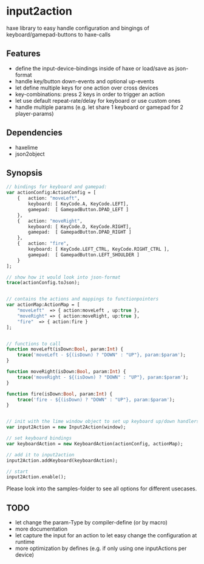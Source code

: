 # input2action
haxe library to easy handle configuration and bingings of keyboard/gamepad-buttons to haxe-calls


## Features

- define the input-device-bindings inside of haxe or load/save as json-format
- handle key/button down-events and optional up-events
- let define multiple keys for one action over cross devices
- key-combinations: press 2 keys in order to trigger an action
- let use default repeat-rate/delay for keyboard or use custom ones
- handle multiple params (e.g. let share 1 keyboard or gamepad for 2 player-params)


## Dependencies

- haxelime
- json2object


## Synopsis

```haxe
// bindings for keyboard and gamepad:
var actionConfig:ActionConfig = [
	{	action: "moveLeft",
		keyboard: [ KeyCode.A, KeyCode.LEFT],
		gamepad:  [ GamepadButton.DPAD_LEFT ]
	},
	{	action: "moveRight",
		keyboard: [ KeyCode.D, KeyCode.RIGHT],
		gamepad:  [ GamepadButton.DPAD_RIGHT ]
	},
	{	action: "fire",
		keyboard: [ KeyCode.LEFT_CTRL, KeyCode.RIGHT_CTRL ],
		gamepad:  [ GamepadButton.LEFT_SHOULDER ]
	}
];

// show how it would look into json-format
trace(actionConfig.toJson);


// contains the actions and mappings to functionpointers
var actionMap:ActionMap = [
	"moveLeft"  => { action:moveLeft , up:true },
	"moveRight" => { action:moveRight, up:true },
	"fire"  => { action:fire }		
];


// functions to call
function moveLeft(isDown:Bool, param:Int) {
	trace('moveLeft - ${(isDown) ? "DOWN" : "UP"}, param:$param');
}

function moveRight(isDown:Bool, param:Int) {
	trace('moveRight - ${(isDown) ? "DOWN" : "UP"}, param:$param');
}

function fire(isDown:Bool, param:Int) {
	trace('fire - ${(isDown) ? "DOWN" : "UP"}, param:$param');
}


// init with the lime window object to set up keyboard up/down handlers
var input2Action = new Input2Action(window);

// set keyboard bindings
var keyboardAction = new KeyboardAction(actionConfig, actionMap);

// add it to input2action
input2Action.addKeyboard(keyboardAction);

// start
input2Action.enable();
```

Please look into the samples-folder to see all options for different usecases.


## TODO

- let change the param-Type by compiler-define (or by macro)
- more documentation
- let capture the input for an action to let easy change the configuration at runtime
- more optimization by defines (e.g. if only using one inputActions per device)

